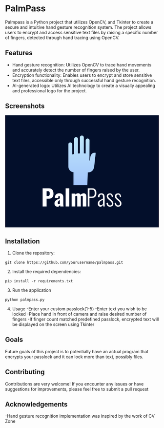 # PalmPass

Palmpass is a Python project that utilizes OpenCV, and Tkinter to create a secure and intuitive hand gesture recognition system. The project allows users to encrypt and access sensitive text files by raising a specific number of fingers, detected through hand tracing using OpenCV.

## Features

- Hand gesture recognition: Utilizes OpenCV to trace hand movements and accurately detect the number of fingers raised by the user.
- Encryption functionality: Enables users to encrypt and store sensitive text files, accessible only through successful hand gesture recognition.
- AI-generated logo: Utilizes AI technology to create a visually appealing and professional logo for the project.

## Screenshots

![Palmpass Demo](pp.png)

## Installation

1. Clone the repository:

```shell
git clone https://github.com/yourusername/palmpass.git
```
2. Install the required dependencies:

```
pip install -r requirements.txt
```

3. Run the application

```
python palmpass.py
```

4. Usage
-Enter your custom passlock(1-5)
-Enter text you wish to be locked
-Place hand in front of camera and raise desired number of fingers
-If finger count matched predefined passlock, encrypted text will be displayed on the screen using Tkinter

## Goals
Future goals of this project is to potentially have an actual program that encrypts your passlock and it can lock more than text, possibly files.

## Contributing
Contributions are very welcome! If you encounter any issues or have suggestions for improvements, please feel free to submit a pull request

## Acknowledgements
-Hand gesture recognition implementation was inspired by the work of CV Zone
